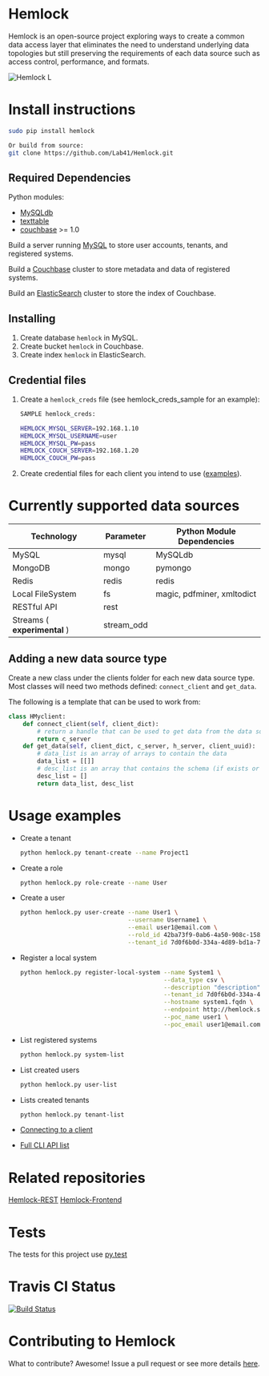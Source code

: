 Hemlock
=======

Hemlock is an open-source project exploring ways to create a common data access
layer that eliminates the need to understand underlying data topologies but
still preserving the requirements of each data source such as access control,
performance, and formats.

![Hemlock L](https://raw.github.com/Lab41/Hemlock/master/docs/images/overview_hemlock.png "Hemlock")

Install instructions
====================

```bash
sudo pip install hemlock

Or build from source:
git clone https://github.com/Lab41/Hemlock.git
```

Required Dependencies
---------------------

Python modules:
- [MySQLdb](http://mysql-python.sourceforge.net/MySQLdb.html)
- [texttable](https://pypi.python.org/pypi/texttable)
- [couchbase](http://www.couchbase.com/communities/python/getting-started) >= 1.0

Build a server running [MySQL](http://www.mysql.com/) to store user accounts, tenants, and registered 
systems.


Build a [Couchbase](http://www.couchbase.com/) cluster to store metadata and data of registered systems.

Build an [ElasticSearch](http://www.elasticsearch.org/) cluster to store the index of Couchbase.


Installing
----------

1. Create database ``hemlock`` in MySQL.
2. Create bucket ``hemlock`` in Couchbase.
3. Create index ``hemlock`` in ElasticSearch.


Credential files
----------------

1. Create a ``hemlock_creds`` file (see hemlock_creds_sample for an example): 
    ```bash
    SAMPLE hemlock_creds:
    
    HEMLOCK_MYSQL_SERVER=192.168.1.10
    HEMLOCK_MYSQL_USERNAME=user
    HEMLOCK_MYSQL_PW=pass
    HEMLOCK_COUCH_SERVER=192.168.1.20
    HEMLOCK_COUCH_PW=pass
    ```
2. Create credential files for each client you intend to use ([examples](https://github.com/Lab41/Hemlock/tree/master/clients/)).


Currently supported data sources
================================

Technology | Parameter | Python Module Dependencies
---------- | --------- | ------------
MySQL      | mysql     | MySQLdb
MongoDB    | mongo     | pymongo
Redis      | redis     | redis
Local FileSystem | fs  | magic, pdfminer, xmltodict
RESTful API | rest     | 
Streams ( **experimental** )   | stream_odd |


Adding a new data source type
-----------------------------

Create a new class under the clients folder for each new data source type.  Most
classes will need two methods defined: ``connect_client`` and ``get_data``.

The following is a template that can be used to work from:

```python
class HMyclient:
    def connect_client(self, client_dict):
        # return a handle that can be used to get data from the data source
        return c_server
    def get_data(self, client_dict, c_server, h_server, client_uuid):
        # data_list is an array of arrays to contain the data
        data_list = [[]]
        # desc_list is an array that contains the schema (if exists or known)
        desc_list = []
        return data_list, desc_list
```

Usage examples
==============

- Create a tenant

    ```bash
    python hemlock.py tenant-create --name Project1
    ```
- Create a role

    ```bash
    python hemlock.py role-create --name User
    ```
- Create a user

    ```bash
    python hemlock.py user-create --name User1 \
                                  --username Username1 \
                                  --email user1@email.com \
                                  --rold_id 42ba73f9-0ab6-4a50-908c-1585955754f4 \
                                  --tenant_id 7d0f6b0d-334a-4d89-bd1a-70e8e1c04aa6
    ```
- Register a local system

    ```bash
    python hemlock.py register-local-system --name System1 \
                                            --data_type csv \
                                            --description "description" \
                                            --tenant_id 7d0f6b0d-334a-4d89-bd1a-70e8e1c04aa6 \
                                            --hostname system1.fqdn \
                                            --endpoint http://hemlock.server/ \
                                            --poc_name user1 \
                                            --poc_email user1@email.com
    ```
- List registered systems

    ```bash
    python hemlock.py system-list
    ```
- List created users

    ```bash
    python hemlock.py user-list
    ```
- Lists created tenants

    ```bash
    python hemlock.py tenant-list
    ```
- [Connecting to a client](https://github.com/Lab41/Hemlock/tree/master/clients/)
- [Full CLI API list](https://github.com/Lab41/Hemlock/blob/master/docs/CLI.md)


Related repositories
====================

[Hemlock-REST](http://lab41.github.io/Hemlock-REST/)
[Hemlock-Frontend](http://lab41.github.io/Hemlock-Frontend/)

Tests
=====

The tests for this project use [py.test](http://pytest.org/latest/)

Travis CI Status
================

[![Build Status](https://travis-ci.org/Lab41/Hemlock.png?branch=master)](https://travis-ci.org/Lab41/Hemlock)


Contributing to Hemlock
=======================

What to contribute?  Awesome!  Issue a pull request or see more details [here](https://github.com/Lab41/Hemlock/blob/master/CONTRIBUTING.md).
